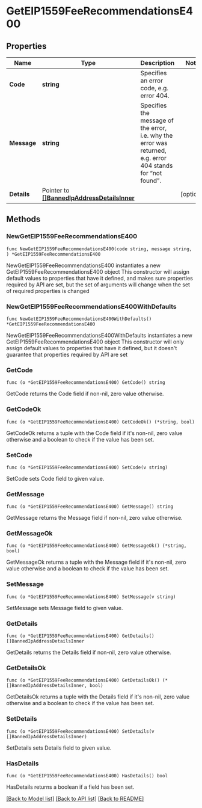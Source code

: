# GetEIP1559FeeRecommendationsE400

## Properties

Name | Type | Description | Notes
------------ | ------------- | ------------- | -------------
**Code** | **string** | Specifies an error code, e.g. error 404. | 
**Message** | **string** | Specifies the message of the error, i.e. why the error was returned, e.g. error 404 stands for “not found”. | 
**Details** | Pointer to [**[]BannedIpAddressDetailsInner**](BannedIpAddressDetailsInner.md) |  | [optional] 

## Methods

### NewGetEIP1559FeeRecommendationsE400

`func NewGetEIP1559FeeRecommendationsE400(code string, message string, ) *GetEIP1559FeeRecommendationsE400`

NewGetEIP1559FeeRecommendationsE400 instantiates a new GetEIP1559FeeRecommendationsE400 object
This constructor will assign default values to properties that have it defined,
and makes sure properties required by API are set, but the set of arguments
will change when the set of required properties is changed

### NewGetEIP1559FeeRecommendationsE400WithDefaults

`func NewGetEIP1559FeeRecommendationsE400WithDefaults() *GetEIP1559FeeRecommendationsE400`

NewGetEIP1559FeeRecommendationsE400WithDefaults instantiates a new GetEIP1559FeeRecommendationsE400 object
This constructor will only assign default values to properties that have it defined,
but it doesn't guarantee that properties required by API are set

### GetCode

`func (o *GetEIP1559FeeRecommendationsE400) GetCode() string`

GetCode returns the Code field if non-nil, zero value otherwise.

### GetCodeOk

`func (o *GetEIP1559FeeRecommendationsE400) GetCodeOk() (*string, bool)`

GetCodeOk returns a tuple with the Code field if it's non-nil, zero value otherwise
and a boolean to check if the value has been set.

### SetCode

`func (o *GetEIP1559FeeRecommendationsE400) SetCode(v string)`

SetCode sets Code field to given value.


### GetMessage

`func (o *GetEIP1559FeeRecommendationsE400) GetMessage() string`

GetMessage returns the Message field if non-nil, zero value otherwise.

### GetMessageOk

`func (o *GetEIP1559FeeRecommendationsE400) GetMessageOk() (*string, bool)`

GetMessageOk returns a tuple with the Message field if it's non-nil, zero value otherwise
and a boolean to check if the value has been set.

### SetMessage

`func (o *GetEIP1559FeeRecommendationsE400) SetMessage(v string)`

SetMessage sets Message field to given value.


### GetDetails

`func (o *GetEIP1559FeeRecommendationsE400) GetDetails() []BannedIpAddressDetailsInner`

GetDetails returns the Details field if non-nil, zero value otherwise.

### GetDetailsOk

`func (o *GetEIP1559FeeRecommendationsE400) GetDetailsOk() (*[]BannedIpAddressDetailsInner, bool)`

GetDetailsOk returns a tuple with the Details field if it's non-nil, zero value otherwise
and a boolean to check if the value has been set.

### SetDetails

`func (o *GetEIP1559FeeRecommendationsE400) SetDetails(v []BannedIpAddressDetailsInner)`

SetDetails sets Details field to given value.

### HasDetails

`func (o *GetEIP1559FeeRecommendationsE400) HasDetails() bool`

HasDetails returns a boolean if a field has been set.


[[Back to Model list]](../README.md#documentation-for-models) [[Back to API list]](../README.md#documentation-for-api-endpoints) [[Back to README]](../README.md)



